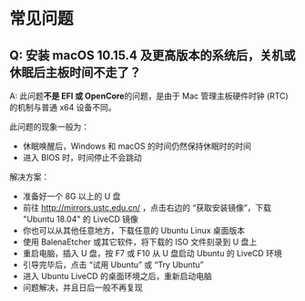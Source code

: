 # 常见问题

## Q: 安装 macOS 10.15.4 及更高版本的系统后，关机或休眠后主板时间不走了？

A: 此问题**不是 EFI 或 OpenCore**的问题，是由于 Mac 管理主板硬件时钟 (RTC) 的机制与普通 x64 设备不同。

此问题的现象一般为：

- 休眠唤醒后，Windows 和 macOS 的时间仍然保持休眠时的时间
- 进入 BIOS 时，时间停止不会跳动

解决方案：

- 准备好一个 8G 以上的 U 盘
- 前往 http://mirrors.ustc.edu.cn/ ，点击右边的 “获取安装镜像”，下载 "Ubuntu 18.04" 的 LiveCD 镜像 
- 你也可以从其他任意地方，下载任意的 Ubuntu Linux 桌面版本
- 使用 BalenaEtcher 或其它软件，将下载的 ISO 文件刻录到 U 盘上
- 重启电脑，插入 U 盘，按 F7 或 F10 从 U 盘启动 Ubuntu 的 LiveCD 环境
- 引导完毕后，点击 “试用 Ubuntu” 或 “Try Ubuntu”
- 进入 Ubuntu LiveCD 的桌面环境之后，重新启动电脑
- 问题解决，并且日后一般不再复现
